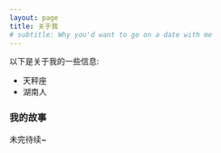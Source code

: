```yaml
---
layout: page
title: 关于我
# subtitle: Why you'd want to go on a date with me
---
```


以下是关于我的一些信息:

- 天秤座
- 湖南人

### 我的故事

未完待续~